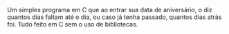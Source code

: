 Um simples programa em C que ao entrar sua data de aniversário, o diz quantos dias faltam até o dia, ou caso já tenha passado, quantos dias atrás foi. Tudo feito em C sem o uso de bibliotecas.
